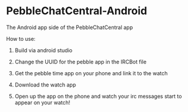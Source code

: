 # PebbleChatCentral-Android
The Android app side of the PebbleChatCentral app

How to use: 
1. Build via android studio

2. Change the UUID for the pebble app in the IRCBot file

3. Get the pebble time app on your phone and link it to the watch

4. Download the watch app

5. Open up the app on the phone and watch your irc messages start to appear on your watch!
